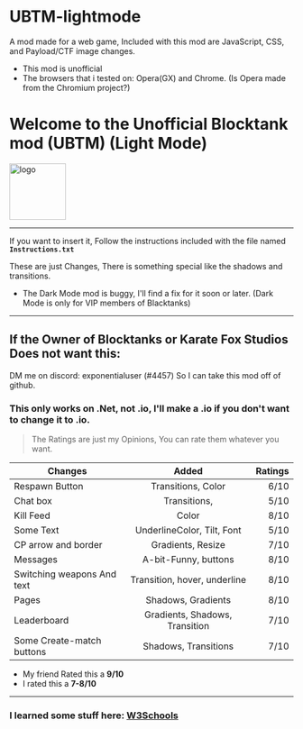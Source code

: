 # UBTM-lightmode
A mod made for a web game, Included with this mod are JavaScript, CSS, and Payload/CTF image changes.

* This mod is unofficial
* The browsers that i tested on: Opera(GX) and Chrome. (Is Opera made from the Chromium project?)

<h1>Welcome to the Unofficial Blocktank mod (UBTM) (Light Mode)</h1>
<img src="https://blocktanks.net/assets/Tank%20Icon.png" alt="logo" width="100"/>

------------

If you want to insert it, Follow the instructions included with the file named **`Instructions.txt`**

These are just Changes, There is something special like the shadows and transitions.


- The Dark Mode mod is buggy, I'll find a fix for it soon or later. (Dark Mode is only for VIP members of Blacktanks)

---

## If the Owner of Blocktanks or Karate Fox Studios Does not want this:
DM me on discord: exponentialuser (#4457)
So I can take this mod off of github.

### This only works on .Net, not .io, I'll make a .io if you don't want to change it to .io.

> The Ratings are just my Opinions, You can rate them whatever you want. 

| Changes                           | Added                          | Ratings |
| --------------------------------- |:------------------------------:| -------:|
| Respawn Button                    | Transitions, Color             |  6/10   |
| Chat box                          | Transitions,                   |  5/10   |
| Kill Feed                         | Color                          |  8/10   |
| Some Text                         | UnderlineColor, Tilt, Font     |  5/10   |
| CP arrow and border               | Gradients, Resize              |  7/10   |
| Messages                          | A-bit-Funny, buttons           |  8/10   |
| Switching weapons And text        | Transition, hover, underline   |  8/10   |
| Pages                             | Shadows, Gradients             |  8/10   |
| Leaderboard                       | Gradients, Shadows, Transition |  7/10   |
| Some Create-match buttons         | Shadows, Transitions           |  7/10   |

* My friend Rated this a **9/10**
* I rated this a **7-8/10**

----
### I learned some stuff here: [W3Schools](https://www.w3schools.com)
